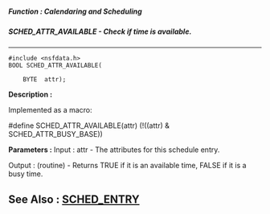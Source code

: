 ##### Function : Calendaring and Scheduling
##### SCHED_ATTR_AVAILABLE - Check if time is available.
---
```
#include <nsfdata.h>
BOOL SCHED_ATTR_AVAILABLE(

	BYTE  attr);
```
**Description :**

Implemented as a macro:

#define SCHED_ATTR_AVAILABLE(attr) (!((attr) & SCHED_ATTR_BUSY_BASE))

**Parameters :**
Input :
attr  -  The attributes for this schedule entry.

Output :
(routine)  -  Returns TRUE if it is an available time, FALSE if it is a busy time.



**See Also :**
[SCHED_ENTRY](/reference/Data/SCHED_ENTRY)
---
